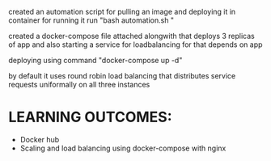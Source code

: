 created an automation script for pulling an image and deploying it in container 
for running it run "bash automation.sh <image name>"

created a docker-compose file attached alongwith that deploys 3 replicas of app and also starting a service for loadbalancing for that depends on app

deploying using command "docker-compose up -d"

by default it uses round robin load balancing that distributes service requests uniformally on all three instances

# LEARNING OUTCOMES:
- Docker hub<br>
- Scaling and load balancing using docker-compose with nginx<br>
